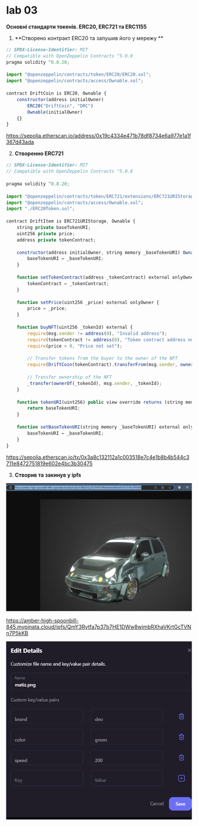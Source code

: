# lab 03 

__Основні стандарти токенів. ERC20, ERC721 та ERC1155__

1. **Створено контракт ERC20 та запушив його у мережу **


```js
// SPDX-License-Identifier: MIT
// Compatible with OpenZeppelin Contracts ^5.0.0
pragma solidity ^0.8.20;

import "@openzeppelin/contracts/token/ERC20/ERC20.sol";
import "@openzeppelin/contracts/access/Ownable.sol";

contract DriftCoin is ERC20, Ownable {
    constructor(address initialOwner)
        ERC20("DriftCoin", "DRC")
        Ownable(initialOwner)
    {}
}
```

https://sepolia.etherscan.io/address/0x19c4334e471b78df8734e6a977e1a1f367d43ada

2. **Створенно ERC721**

```js
// SPDX-License-Identifier: MIT
// Compatible with OpenZeppelin Contracts ^5.0.0

pragma solidity ^0.8.20;

import "@openzeppelin/contracts/token/ERC721/extensions/ERC721URIStorage.sol";
import "@openzeppelin/contracts/access/Ownable.sol";
import "./ERC20Token.sol";

contract DriftItem is ERC721URIStorage, Ownable {
    string private baseTokenURI;
    uint256 private price;
    address private tokenContract;

    constructor(address initialOwner, string memory _baseTokenURI) Ownable(initialOwner) ERC721("DriftItem", "DRIFTITEM") {
        baseTokenURI = _baseTokenURI;
    }

    function setTokenContract(address _tokenContract) external onlyOwner {
        tokenContract = _tokenContract;
    }

    function setPrice(uint256 _price) external onlyOwner {
        price = _price;
    }

    function buyNFT(uint256 _tokenId) external {
        require(msg.sender != address(0), "Invalid address");
        require(tokenContract != address(0), "Token contract address not set");
        require(price > 0, "Price not set");

        // Transfer tokens from the buyer to the owner of the NFT
        require(DriftCoin(tokenContract).transferFrom(msg.sender, owner(), price), "Transfer failed");

        // Transfer ownership of the NFT
        _transfer(ownerOf(_tokenId), msg.sender, _tokenId);
    }

    function tokenURI(uint256) public view override returns (string memory) {
        return baseTokenURI;
    }

    function setBaseTokenURI(string memory _baseTokenURI) external onlyOwner {
        baseTokenURI = _baseTokenURI;
    }
}

```

https://sepolia.etherscan.io/tx/0x3a8c132112a1c003518e7c4e1b8b4b544c3711e8472751819e602e4bc3b30475

3. **Створив та закинув у ipfs**

![alt text](image.png)

https://amber-high-spoonbill-845.mypinata.cloud/ipfs/QmY3Rytfa7p37b7HE1DWw8wimbRXhaVKrtGcTVNn7P5kKB


![alt text](image-1.png)